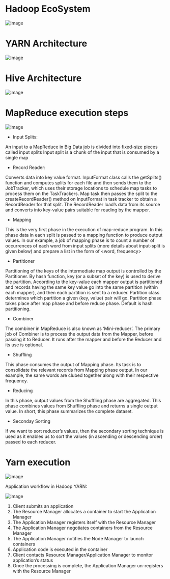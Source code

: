 # Hadoop EcoSystem


![image](https://user-images.githubusercontent.com/32897934/124363078-c11af680-dc56-11eb-904b-caee388d197b.png)


# YARN Architecture

![image](https://user-images.githubusercontent.com/32897934/124363099-ef003b00-dc56-11eb-9bac-6a95d490e24b.png)

# Hive Architecture

![image](https://user-images.githubusercontent.com/32897934/124363111-07705580-dc57-11eb-871b-5b03763cd48f.png)


# MapReduce execution steps

![image](https://user-images.githubusercontent.com/32897934/124363637-14427880-dc5a-11eb-8c05-d846988437c6.png)


* Input Splits:

An input to a MapReduce in Big Data job is divided into fixed-size pieces called input splits Input split is a chunk of the input that is consumed by a single map

* Record Reader:

Converts data into key value format.
InputFormat class calls the getSplits() function and computes splits for each file and then sends them to the JobTracker, which uses their storage locations to schedule map tasks to process them on the TaskTrackers. Map task then passes the split to the createRecordReader() method on InputFormat in task tracker to obtain a RecordReader for that split. The RecordReader load’s data from its source and converts into key-value pairs suitable for reading by the mapper.

* Mapping

This is the very first phase in the execution of map-reduce program. In this phase data in each split is passed to a mapping function to produce output values. In our example, a job of mapping phase is to count a number of occurrences of each word from input splits (more details about input-split is given below) and prepare a list in the form of <word, frequency>

* Partitioner

Partitioning of the keys of the intermediate map output is controlled by the Partitioner. By hash function, key (or a subset of the key) is used to derive the partition. According to the key-value each mapper output is partitioned and records having the same key value go into the same partition (within each mapper), and then each partition is sent to a reducer. Partition class determines which partition a given (key, value) pair will go. Partition phase takes place after map phase and before reduce phase.
Default is hash partitioning.

* Combiner

The combiner in MapReduce is also known as ‘Mini-reducer’. The primary job of Combiner is to process the output data from the Mapper, before passing it to Reducer. It runs after the mapper and before the Reducer and its use is optional.


* Shuffling

This phase consumes the output of Mapping phase. Its task is to consolidate the relevant records from Mapping phase output. In our example, the same words are clubed together along with their respective frequency.

* Reducing

In this phase, output values from the Shuffling phase are aggregated. This phase combines values from Shuffling phase and returns a single output value. In short, this phase summarizes the complete dataset.

* Seconday Sorting

If we want to sort reducer’s values, then the secondary sorting technique is used as it enables us to sort the values (in ascending or descending order) passed to each reducer.

# Yarn execution

![image](https://user-images.githubusercontent.com/32897934/124363370-7ac69700-dc58-11eb-92e0-627681fe6d91.png)

Application workflow in Hadoop YARN:

![image](https://user-images.githubusercontent.com/32897934/124363550-78187180-dc59-11eb-9513-55bdc35aa868.png)


1. Client submits an application
2. The Resource Manager allocates a container to start the Application Manager
3. The Application Manager registers itself with the Resource Manager
4. The Application Manager negotiates containers from the Resource Manager
5. The Application Manager notifies the Node Manager to launch containers
6. Application code is executed in the container
7. Client contacts Resource Manager/Application Manager to monitor application’s status
8. Once the processing is complete, the Application Manager un-registers with the Resource Manager

